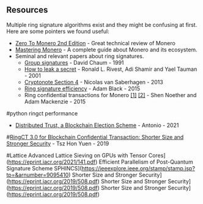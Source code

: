 ## Resources
Multiple ring signature algorithms exist and they might be confusing at first. Here are some pointers we found useful: 
* [Zero To Monero 2nd Edition](https://web.getmonero.org/library/Zero-to-Monero-2-0-0.pdf) - Great technical review of Monero
* [Mastering Monero](https://masteringmonero.com/free-download.html) - A complete guide about Monero and its ecosystem.
* Seminal and relevant papers about ring signatures.
    * [Group signatures](https://link.springer.com/content/pdf/10.1007/3-540-46416-6_22.pdf) - David Chaum - 1991
    * [How to leak a secret](https://link.springer.com/content/pdf/10.1007%252F3-540-45682-1_32.pdf) - Ronald L. Rivest, Adi Shamir and Yael Tauman - 2001
    * [Cryptonote Section 4](https://cryptonote.org/whitepaper.pdf) - Nicolas van Saberhagen - 2013
    * [Ring signature efficiency](https://bitcointalk.org/index.php?topic=972541.msg10619684#msg10619684) - Adam Black - 2015
    * Ring confidential transactions for Monero [[1]](https://www.researchgate.net/publication/311865049_Ring_Confidential_Transactions) [[2]](https://eprint.iacr.org/2015/1098.pdf) - Shen Noether and Adam Mackenzie - 2015

#python ringct performance
 * [Distributed Trust, a Blockchain Election Scheme](https://informatica.vu.lt/journal/INFORMATICA/article/1213/read#j_infor440_ref_028) - Antonio - 2021

#[RingCT 3.0 for Blockchain Confidential Transaction:
Shorter Size and Stronger Security](https://eprint.iacr.org/2019/508.pdf) - Tsz Hon Yuen - 2019


#Lattice
Advanced Lattice Sieving on GPUs with Tensor Cores](https://eprint.iacr.org/2021/141.pdf)
Efficient Parallelism of Post-Quantum Signature Scheme SPHINCS](https://ieeexplore.ieee.org/stamp/stamp.jsp?tp=&arnumber=9095410)
Shorter Size and Stronger Security](https://eprint.iacr.org/2019/508.pdf)
Shorter Size and Stronger Security](https://eprint.iacr.org/2019/508.pdf)
Shorter Size and Stronger Security](https://eprint.iacr.org/2019/508.pdf)



